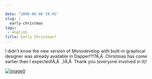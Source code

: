 ```yaml
---

date: "2006-06-08 19:45"
slug: |
  early-christmas
tags:
 - english
title: Early Christmas?
---
```


I didn't know the new version of Monodevelop with built-in graphical
designer was already available in Dapper!?!?Ã‚Â  Christmas has come
earlier than I expected!Ã‚Â  ;)Ã‚Â  Thank you (everyone involved in it)!

[![image0](http://static.flickr.com/72/163203590_5323728d86.jpg)](http://static.flickr.com/72/163203590_5323728d86_o.png)
